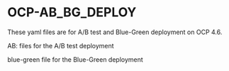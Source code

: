 # OCP-AB_BG_DEPLOY
These yaml files are for A/B test and Blue-Green deployment on OCP 4.6.

AB:
files for the A/B test deployment

blue-green
file for the Blue-Green deployment
